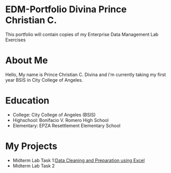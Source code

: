 # EDM-Portfolio Divina Prince Christian C.
This portfolio will contain copies of my Enterprise Data Management Lab Exercises
# About Me
Hello, My name is Prince Christian C. Divina and i'm currently taking my first year BSIS in City College of Angeles.
# Education
- College: City College of Angeles (BSIS)
- Highschool: Bonifacio V. Romero High School
- Elementary: EPZA Resettlement Elementary School
# My Projects
- Midterm Lab Task 1:[Data Cleaning and Preparation using Excel](Midterm%20Task%201/READ.md)
- Midterm Lab Task 2

